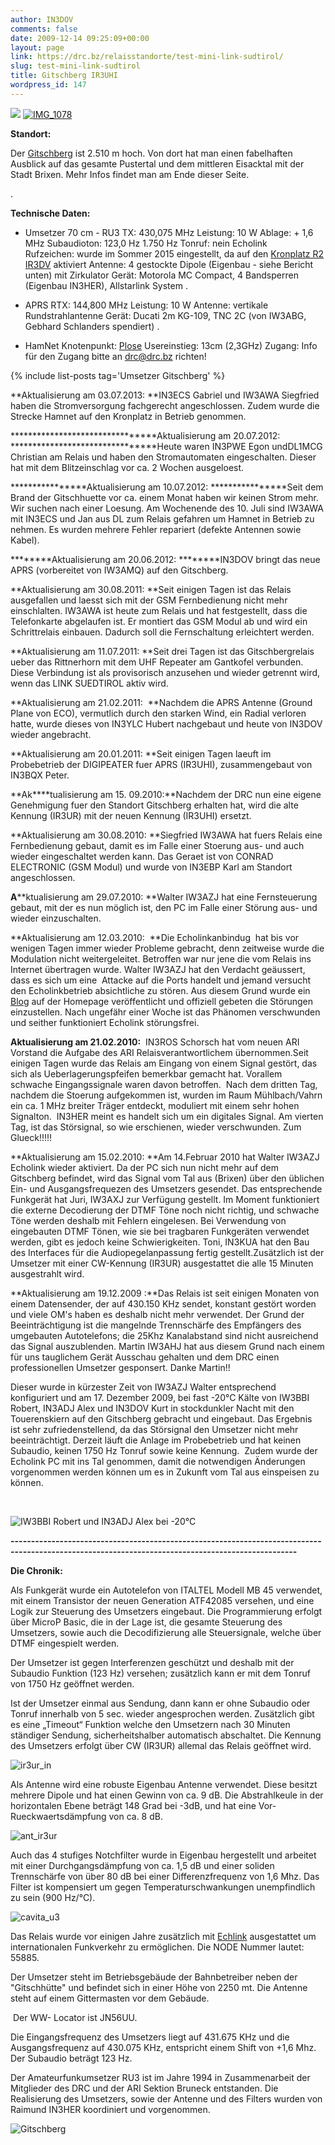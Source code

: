 ```yaml
---
author: IN3DOV
comments: false
date: 2009-12-14 09:25:09+00:00
layout: page
link: https://drc.bz/relaisstandorte/test-mini-link-sudtirol/
slug: test-mini-link-sudtirol
title: Gitschberg IR3UHI
wordpress_id: 147
---
```


[![](https://drc.bz/wp-content/uploads/2009/12/IMG_20150319_092354-225x300.jpg)](https://drc.bz/wp-content/uploads/2009/12/IMG_20150319_092354.jpg) [![IMG_1078](https://drc.bz/wp-content/uploads/2009/12/IMG_1078-1024x764.jpg)](https://drc.bz/wp-content/uploads/2009/12/IMG_1078.jpg)

**Standort:**


Der [Gitschberg](http://de.wikipedia.org/wiki/Gitschberg) ist 2.510 m hoch. Von dort hat man einen fabelhaften Ausblick auf das gesamte Pustertal und dem mittleren Eisacktal mit der Stadt Brixen. Mehr Infos findet man am Ende dieser Seite.








.







**Technische Daten:**





 	
  * Umsetzer 70 cm - RU3
TX: 430,075 MHz
Leistung: 10 W
Ablage: + 1,6 MHz
Subaudioton: 123,0 Hz
1.750 Hz Tonruf: nein
Echolink Rufzeichen: wurde im Sommer 2015 eingestellt, da auf den [Kronplatz R2 IR3DV](https://drc.bz/relaisstandorte/kronplatz/) aktiviert
Antenne: 4 gestockte Dipole (Eigenbau - siehe Bericht unten) mit Zirkulator
Gerät: Motorola MC Compact, 4 Bandsperren (Eigenbau IN3HER), Allstarlink System
.

 	
  * APRS
RTX: 144,800 MHz
Leistung: 10 W
Antenne: vertikale Rundstrahlantenne
Gerät: Ducati 2m KG-109, TNC 2C (von IW3ABG, Gebhard Schlanders spendiert)
.

 	
  * HamNet
Knotenpunkt: [Plose](https://drc.bz/relaisstandorte/linkanbindung-plose-gefrorene-wand/)
Usereinstieg: 13cm (2,3GHz)
Zugang: Info für den Zugang bitte an [drc@drc.bz](mailto:drc@drc.bz) richten!




{% include list-posts tag='Umsetzer Gitschberg' %}

**Aktualisierung am 03.07.2013: **IN3ECS Gabriel und IW3AWA Siegfried haben die Stromversorgung fachgerecht angeschlossen. Zudem wurde die Strecke Hamnet auf den Kronplatz in Betrieb genommen.

********************************Aktualisierung am 20.07.2012: ********************************Heute waren IN3PWE Egon undDL1MCG Christian am Relais und haben den Stromautomaten eingeschalten. Dieser hat mit dem Blitzeinschlag vor ca. 2 Wochen ausgeloest.

****************Aktualisierung am 10.07.2012: ****************Seit dem Brand der Gitschhuette vor ca. einem Monat haben wir keinen Strom mehr. Wir suchen nach einer Loesung. Am Wochenende des 10. Juli sind IW3AWA mit IN3ECS und Jan aus DL zum Relais gefahren um Hamnet in Betrieb zu nehmen. Es wurden mehrere Fehler repariert (defekte Antennen sowie Kabel).

********Aktualisierung am 20.06.2012: ********IN3DOV bringt das neue APRS (vorbereitet von IW3AMQ) auf den Gitschberg.

**Aktualisierung am 30.08.2011: **Seit einigen Tagen ist das Relais ausgefallen und laesst sich mit der GSM Fernbedienung nicht mehr einschlalten. IW3AWA ist heute zum Relais und hat festgestellt, dass die Telefonkarte abgelaufen ist. Er montiert das GSM Modul ab und wird ein Schrittrelais einbauen. Dadurch soll die Fernschaltung erleichtert werden.

**Aktualisierung am 11.07.2011: **Seit drei Tagen ist das Gitschbergrelais ueber das Rittnerhorn mit dem UHF Repeater am Gantkofel verbunden. Diese Verbindung ist als provisorisch anzusehen und wieder getrennt wird, wenn das LINK SUEDTIROL aktiv wird.

**Aktualisierung am 21.02.2011:  **Nachdem die APRS Antenne (Ground Plane von ECO), vermutlich durch den starken Wind, ein Radial verloren hatte, wurde dieses von IN3YLC Hubert nachgebaut und heute von IN3DOV wieder angebracht. 

**Aktualisierung am 20.01.2011: **Seit einigen Tagen laeuft im Probebetrieb der DIGIPEATER fuer APRS (IR3UHI), zusammengebaut von IN3BQX Peter.

**Ak****tualisierung am 15. 09.2010:**Nachdem der DRC nun eine eigene Genehmigung fuer den Standort Gitschberg erhalten hat, wird die alte Kennung (IR3UR) mit der neuen Kennung (IR3UHI) ersetzt.

**Aktualisierung am 30.08.2010: **Siegfried IW3AWA hat fuers Relais eine Fernbedienung gebaut, damit es im Falle einer Stoerung aus- und auch wieder eingeschaltet werden kann. Das Geraet ist von CONRAD ELECTRONIC (GSM Modul) und wurde von IN3EBP Karl am Standort angeschlossen.

****A******ktualisierung am 29.07.2010: **Walter IW3AZJ hat eine Fernsteuerung gebaut, mit der es nun möglich ist, den PC im Falle einer Störung aus- und wieder einzuschalten. 

**Aktualisierung am 12.03.2010:  **Die Echolinkanbindug  hat bis vor wenigen Tagen immer wieder Probleme gebracht, denn zeitweise wurde die Modulation nicht weitergeleitet. Betroffen war nur jene die vom Relais ins Internet übertragen wurde. Walter IW3AZJ hat den Verdacht geäussert, dass es sich um eine  Attacke auf die Ports handelt und jemand versucht den Echolinkbetrieb absichtliche zu stören. Aus diesem Grund wurde ein [Blog](https://drc.bz/?p=950) auf der Homepage veröffentlicht und offiziell gebeten die Störungen einzustellen. Nach ungefähr einer Woche ist das Phänomen verschwunden und seither funktioniert Echolink störungsfrei.

**Aktualisierung am 21.02.2010:**  IN3ROS Schorsch hat vom neuen ARI Vorstand die Aufgabe des ARI Relaisverantwortlichem übernommen.Seit einigen Tagen wurde das Relais am Eingang von einem Signal gestört, das sich als Ueberlagerungspfeifen bemerkbar gemacht hat. Vorallem schwache Eingangssignale waren davon betroffen.  Nach dem dritten Tag, nachdem die Stoerung aufgekommen ist, wurden im Raum Mühlbach/Vahrn ein ca. 1 MHz breiter Träger entdeckt, moduliert mit einem sehr hohen Signalton.  IN3HER meint es handelt sich um ein digitales Signal. Am vierten Tag, ist das Störsignal, so wie erschienen, wieder verschwunden. Zum Glueck!!!!!

**Aktualisierung am 15.02.2010: **Am 14.Februar 2010 hat Walter IW3AZJ Echolink wieder aktiviert. Da der PC sich nun nicht mehr auf dem Gitschberg befindet, wird das Signal vom Tal aus (Brixen) über den üblichen Ein- und Ausgangsfrequezen des Umsetzers gesendet. Das entsprechende Funkgerät hat Juri, IW3AXJ zur Verfügung gestellt. Im Moment funktioniert die externe Decodierung der DTMF Töne noch nicht richtig, und schwache Töne werden deshalb mit Fehlern eingelesen. Bei Verwendung von eingebauten DTMF Tönen, wie sie bei tragbaren Funkgeräten verwendet werden, gibt es jedoch keine Schwierigkeiten. Toni, IN3KUA hat den Bau des Interfaces für die Audiopegelanpassung fertig gestellt.Zusätzlich ist der Umsetzer mit einer CW-Kennung (IR3UR) ausgestattet die alle 15 Minuten ausgestrahlt wird.

**Aktualisierung am 19.12.2009 :**Das Relais ist seit einigen Monaten von einem Datensender, der auf 430.150 KHz sendet, konstant gestört worden und viele OM's haben es deshalb nicht mehr verwendet. Der Grund der Beeinträchtigung ist die mangelnde Trennschärfe des Empfängers des umgebauten Autotelefons; die 25Khz Kanalabstand sind nicht ausreichend das Signal auszublenden. Martin IW3AHJ hat aus diesem Grund nach einem für uns tauglichem Gerät Ausschau gehalten und dem DRC einen professionellen Umsetzer gesponsert. Danke Martin!!


Dieser wurde in kürzester Zeit von IW3AZJ Walter entsprechend konfiguriert und am 17. Dezember 2009, bei fast -20°C Kälte von IW3BBI Robert, IN3ADJ Alex und IN3DOV Kurt in stockdunkler Nacht mit den Touerenskiern auf den Gitschberg gebracht und eingebaut. Das Ergebnis ist sehr zufriedenstellend, da das Störsignal den Umsetzer nicht mehr beeinträchtigt. Derzeit läuft die Anlage im Probebetrieb und hat keinen Subaudio, keinen 1750 Hz Tonruf sowie keine Kennung.  Zudem wurde der Echolink PC mit ins Tal genommen, damit die notwendigen Änderungen vorgenommen werden können um es in Zukunft vom Tal aus einspeisen zu können.




 




![IW3BBI Robert und IN3ADJ Alex bei -20°C](https://drc.bz/wp-content/uploads/2009/12/IMAG00122-150x150.jpg)




**--------------------------------------------------------------------------------------------------------------------------------------------------**




**Die Chronik:**


Als Funkgerät wurde ein Autotelefon von ITALTEL Modell MB 45 verwendet, mit einem Transistor der neuen Generation ATF42085 versehen, und eine Logik zur Steuerung des Umsetzers eingebaut. Die Programmierung erfolgt über MicroP Basic, die in der Lage ist, die gesamte Steuerung des Umsetzers, sowie auch die Decodifizierung alle Steuersignale, welche über DTMF eingespielt werden.


Der Umsetzer ist gegen Interferenzen geschützt und deshalb mit der Subaudio Funktion (123 Hz) versehen; zusätzlich kann er mit dem Tonruf von 1750 Hz geöffnet werden.




Ist der Umsetzer einmal aus Sendung, dann kann er ohne Subaudio oder Tonruf innerhalb von 5 sec. wieder angesprochen werden. Zusätzlich gibt es eine „Timeout“ Funktion welche den Umsetzern nach 30 Minuten ständiger Sendung, sicherheitshalber automatisch abschaltet. Die Kennung des Umsetzers erfolgt über CW (IR3UR) allemal das Relais geöffnet wird.




![ir3ur_in](https://drc.bz/wp-content/uploads/2009/12/ir3ur_in-150x150.jpg)




Als Antenne wird eine robuste Eigenbau Antenne verwendet. Diese besitzt mehrere Dipole und hat einen Gewinn von ca. 9 dB. Die Abstrahlkeule in der horizontalen Ebene beträgt 148 Grad bei -3dB, und hat eine Vor- Rueckwaertsdämpfung von ca. 8 dB.




![ant_ir3ur](https://drc.bz/wp-content/uploads/2009/12/ant_ir3ur-150x150.jpg)




Auch das 4 stufiges Notchfilter wurde in Eigenbau hergestellt und arbeitet mit einer Durchgangsdämpfung von ca. 1,5 dB und einer soliden Trennschärfe von über 80 dB bei einer Differenzfrequenz von 1,6 Mhz. Das Filter ist kompensiert um gegen Temperaturschwankungen unempfindlich zu sein (900 Hz/°C).




![cavita_u3](https://drc.bz/wp-content/uploads/2009/12/cavita_u3-150x150.jpg)




Das Relais wurde vor einigen Jahre zusätzlich mit [Echlink](http://www.echolink.org/) ausgestattet um internationalen Funkverkehr zu ermöglichen. Die NODE Nummer lautet: 55885.




Der Umsetzer steht im Betriebsgebäude der Bahnbetreiber neben der "Gitschhütte" und befindet sich in einer Höhe von 2250 mt. Die Antenne steht auf einem Gittermasten vor dem Gebäude. 




 Der WW- Locator ist JN56UU.




Die Eingangsfrequenz des Umsetzers liegt auf 431.675 KHz und die Ausgangsfrequenz auf 430.075 KHz, entspricht einem Shift von +1,6 Mhz. Der Subaudio beträgt 123 Hz.




Der Amateurfunkumsetzer RU3 ist im Jahre 1994 in Zusammenarbeit der Mitglieder des DRC und der ARI Sektion Bruneck entstanden. Die Realisierung des Umsetzers, sowie der Antenne und des Filters wurden von Raimund IN3HER koordiniert und vorgenommen.


![Gitschberg](http://drc.bz/kml/Gitschberg/Gitschberg.jpg)


